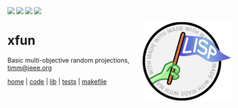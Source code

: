 <img src="https://img.shields.io/badge/tests-passing-green"> <img 
src="https://img.shields.io/badge/sbcl-2.3-orange"> <img 
src="https://img.shields.io/badge/purpose-se--ai-pink"> <img 
src="https://img.shields.io/badge/platform-osx,linux-9cf">

<img align=right width=200 src="/etc/img/logo.png">

# xfun
Basic multi-objective random projections, timm@ieee.org   

[home](http://tiny.cc/xfun) |
[code](#file-code-lisp) |
[lib](#file-lib-lisp) |
[tests](#file-tests-lisp) |
[makefile](#file-makefile) 

 
